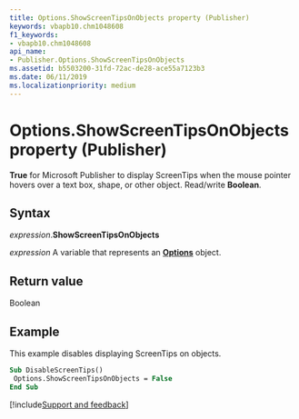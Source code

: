 ```yaml
---
title: Options.ShowScreenTipsOnObjects property (Publisher)
keywords: vbapb10.chm1048608
f1_keywords:
- vbapb10.chm1048608
api_name:
- Publisher.Options.ShowScreenTipsOnObjects
ms.assetid: b5503200-31fd-72ac-de28-ace55a7123b3
ms.date: 06/11/2019
ms.localizationpriority: medium
---
```



# Options.ShowScreenTipsOnObjects property (Publisher)

**True** for Microsoft Publisher to display ScreenTips when the mouse pointer hovers over a text box, shape, or other object. Read/write **Boolean**.


## Syntax

_expression_.**ShowScreenTipsOnObjects**

_expression_ A variable that represents an **[Options](Publisher.Options.md)** object.


## Return value

Boolean


## Example

This example disables displaying ScreenTips on objects.

```vb
Sub DisableScreenTips() 
 Options.ShowScreenTipsOnObjects = False 
End Sub
```

[!include[Support and feedback](~/includes/feedback-boilerplate.md)]